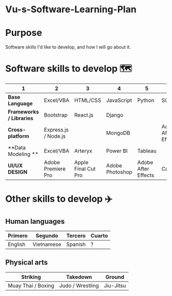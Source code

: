 # Vu-s-Software-Learning-Plan

# Purpose
Software skills I'd like to develop, and how I will go about it. 


# Software skills to develop :world_map: 

| 1 | 2 | 3 | 4 | 5 | 6 | 7 | 8 | 9 |
| ------------- | ------------- | ------------- | ------------- | ------------- |------------- | ------------- | ------------- |------------- |
| **Base Language** | Excel/VBA | HTML/CSS | JavaScript | Python | SQL | Java |
| **Frameworks / Libraries** | Bootstrap | React.js | Django | | 
| **Cross-platform** | Express.js / Node.js | | MongoDB | | Adobe After Effects | 
| **Data Modeling ** | Excel/VBA | Arteryx | Power BI | Tableau | 
| **UI/UX DESIGN** | Adobe Premiere Pro | Apple Final Cut Pro | Adobe Photoshop  | Adobe After Effects | Canva | 




# Other skills to develop :airplane:
## Human languages 
| Primero  | Segundo | Tercero | Cuarto | 
| ------------- | ------------- | ------------- | ------------- |  
| English | Vietnamese | Spanish | ? |

## Physical arts 
| Striking  | Takedown | Ground |
| ------------- | ------------- | ------------- |
| Muay Thai / Boxing | Judo / Wrestling | Jiu-Jitsu | 

